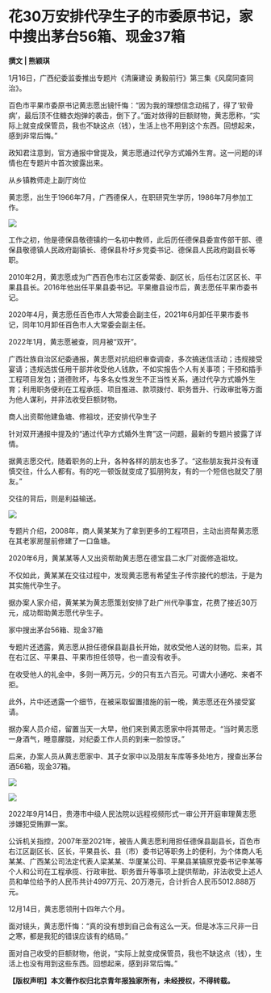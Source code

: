 # 花30万安排代孕生子的市委原书记，家中搜出茅台56箱、现金37箱

**撰文 | 熊颖琪**

1月16日，广西纪委监委推出专题片《清廉建设 勇毅前行》第三集《风腐同查同治》。

百色市平果市委原书记黄志愿出镜忏悔：“因为我的理想信念动摇了，得了‘软骨病’，最后顶不住糖衣炮弹的袭击，倒下了。”面对敛得的巨额财物，黄志愿称，“实际上就变成保管员，我也不缺这点（钱），生活上也不用到这个东西。回想起来，感到非常后悔。”

政知君注意到，官方通报中曾提及，黄志愿通过代孕方式婚外生育。这一问题的详情也在专题片中首次披露出来。

从乡镇教师走上副厅岗位

黄志愿，出生于1966年7月，广西德保人，在职研究生学历，1986年7月参加工作。

![](https://inews.gtimg.com/news_bt/Olb3fc8oebRJNSDBSU06b98W6XzjCXgzGq5Gq1JVyN3WwAA/1000)

工作之初，他是德保县敬德镇的一名初中教师，此后历任德保县委宣传部干部、德保县敬德镇人民政府副镇长、德保县朴圩乡党委书记、德保县人民政府副县长等职。

2010年2月，黄志愿成为广西百色市右江区委常委、副区长，后任右江区区长、平果县县长。2016年他出任平果县委书记。平果撤县设市后，黄志愿任平果市委书记。

2020年4月，黄志愿任百色市人大常委会副主任，2021年6月卸任平果市委书记，同年10月卸任百色市人大常委会副主任。

2022年1月，黄志愿被查，同月被“双开”。

广西壮族自治区纪委通报，黄志愿对抗组织审查调查，多次搞迷信活动；违规接受宴请；违规选拔任用干部并收受他人钱款，不如实报告个人有关事项；干预和插手工程项目发包；道德败坏，与多名女性发生不正当性关系，通过代孕方式婚外生育；利用职务便利在工程承揽、项目推进、款项拨付、职务晋升、行政审批等方面为他人谋利，并非法收受巨额财物。

商人出资帮他建鱼塘、修祖坟，还安排代孕生子

针对双开通报中提及的“通过代孕方式婚外生育”这一问题，最新的专题片披露了详情。

据黄志愿交代，随着职务的上升，各种各样的朋友也多了。“这些朋友我并没有谨慎交往，什么人都有。有的吃一顿饭就变成了狐朋狗友，有的一个短信也就交了朋友。”

交往的背后，则是利益输送。

![](https://inews.gtimg.com/news_bt/O3_n8zUOuc3goO6sus50QPXXCKOslMpQ85whkXFJMfT50AA/1000)

专题片介绍，2008年，商人黄某某为了拿到更多的工程项目，主动出资帮黄志愿在其老家房屋前修建了一口鱼塘。

2020年6月，黄某某等人又出资帮助黄志愿在德宝县二水厂对面修造祖坟。

不仅如此，黄某某在交往过程中，发现黄志愿有希望生子传宗接代的想法，于是为其实施代孕生子。

据办案人家介绍，黄某某为黄志愿策划安排了赴广州代孕事宜，花费了接近30万元，成功帮助黄志愿代孕生子。

家中搜出茅台56箱、现金37箱

专题片还透露，黄志愿从担任德保县副县长开始，就收受他人送的财物。后来，其在右江区、平果县、平果市担任领导，也一直没有收手。

在收受他人的礼金中，多则一两万元，少的只有五六百元。可谓大小通吃、来者不拒。

此外，片中还透露一个细节，在被采取留置措施的前一晚，黄志愿还在外接受宴请。

据办案人员介绍，留置当天一大早，他们来到黄志愿家中将其带走。“当时黄志愿一身酒气，睡意朦胧，对纪委工作人员的到来一脸惊讶。”

后来，办案人员从黄志愿家中、其子女家中以及朋友车库等多处地方，搜查出茅台酒56箱，现金37箱。

![](https://inews.gtimg.com/news_bt/OCuCm06udP_doHVCU_6GEW1ospAuNa-6k49M3Y5Gxx19QAA/1000)

![](https://inews.gtimg.com/news_bt/O3r5f3YMg5sq_SFEmz4u-_kPiDuawqOLIvUOXn0HAotFUAA/1000)

2022年9月14日，贵港市中级人民法院以远程视频形式一审公开开庭审理黄志愿涉嫌犯受贿罪一案。

公诉机关指控，2007年至2021年，被告人黄志愿利用担任德保县副县长，百色市右江区副区长、区长，平果县长、县（市）委书记等职务上的便利，为个体商人毛某某、广西某公司法定代表人梁某某、华厦某公司、平果县某镇原党委书记李某等个人和公司在工程承揽、行政审批、职务晋升等事项上提供帮助，非法收受上述人员和单位给予的人民币共计4997万元、20万港元，合计折合人民币5012.888万元。

12月14日，黄志愿领刑十四年六个月。

面对镜头，黄志愿忏悔：“真的没有想到自己会有这么一天。但是冰冻三尺非一日之寒，都是我犯的错误应该有的结局。”

面对自己收受的巨额财物，他说，“实际上就变成保管员，我也不缺这点（钱），生活上也没有用到这些东西。回想起来，感到非常后悔。”

**【版权声明】本文著作权归北京青年报独家所有，未经授权，不得转载。**

